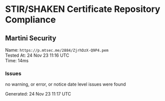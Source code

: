 # STIR/SHAKEN Certificate Repository Compliance

## Martini Security

Name: `https://p.mtsec.me/2884/ZjrhDzX-Q9P4.pem`\
Tested At: 24 Nov 23 11:16 UTC\
Time: 14ms

### Issues

no warning, or error, or notice date level issues were found

Generated: 24 Nov 23 11:17 UTC